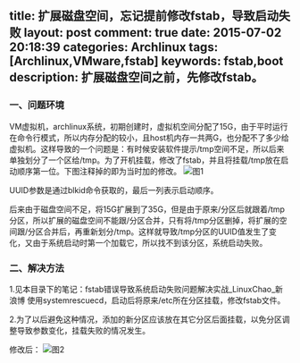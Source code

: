 title: 扩展磁盘空间，忘记提前修改fstab，导致启动失败
layout: post
comment: true
date: 2015-07-02 20:18:39
categories: Archlinux
tags: [Archlinux,VMware,fstab]
keywords: fstab,boot
description: 扩展磁盘空间之前，先修改fstab。
---
### 一、问题环境

VM虚拟机，archlinux系统，初期创建时，虚拟机空间分配了15G，由于平时运行在命令行模式，所以内存分配的较小，且host机内存一共两G，也分配不了多少给虚拟机。这样导致的一个问题是：有时候安装软件提示/tmp空间不足，所以后来单独划分了一个区给/tmp。为了开机挂载，修改了fstab，并且将挂载/tmp放在启动顺序第一位。下图注释掉的即为当时加的修改。
![图1](扩展磁盘空间，忘记提前修改fstab，导致启动失败1.png) 

UUID参数是通过blkid命令获取的，最后一列表示启动顺序。

后来由于磁盘空间不足，将15G扩展到了35G，但是由于原来/分区后就跟着/tmp分区，所以扩展的磁盘空间不能跟/分区合并，只有将/tmp分区删掉，将扩展的空间跟/分区合并后，再重新划分/tmp。这样就导致/tmp分区的UUID值发生了变化，又由于系统启动时第一个加载它，所以找不到该分区，系统启动失败。

### 二、解决方法

1.见本目录下的笔记：fstab错误导致系统启动失败问题解决实战_LinuxChao_新浪博
使用systemrescuecd，启动后将原来/etc所在分区挂载，修改fstab文件。

2.为了以后避免这种情况，添加的新分区应该放在其它分区后面挂载，以免分区调整导致参数变化，挂载失败的情况发生。

修改后：
![图2](扩展磁盘空间，忘记提前修改fstab，导致启动失败2.png)
